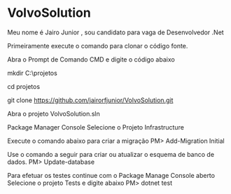 # VolvoSolution

Meu nome é Jairo Junior , sou candidato para vaga de Desenvolvedor .Net

Primeiramente execute o comando para clonar o código fonte.

Abra o Prompt de Comando CMD e digite o código abaixo

mkdir C:\projetos

cd projetos

git clone https://github.com/jairorfjunior/VolvoSolution.git

Abra o projeto VolvoSolution.sln



Package Manager Console
Selecione o Projeto Infrastructure

Execute o comando abaixo para criar a migração
PM> Add-Migration Initial

Use o comando a seguir para criar ou atualizar o esquema de banco de dados.
PM> Update-database


Para efetuar os testes continue com o Package Manage Console aberto
Selecione o projeto Tests e digite abaixo
PM> dotnet test

